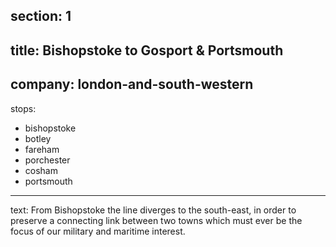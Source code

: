﻿section: 1
----
title: Bishopstoke to Gosport & Portsmouth
----
company: london-and-south-western
----
stops:
- bishopstoke
- botley
- fareham
- porchester
- cosham
- portsmouth
----
text: From Bishopstoke the line diverges to the south-east, in order to preserve a connecting link between two towns which must ever be the focus of our military and maritime interest.
